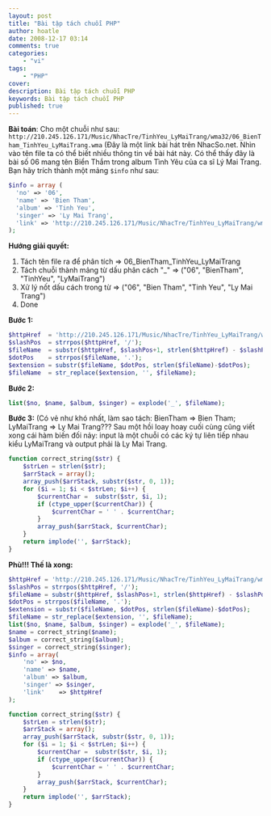 ```yaml
---
layout: post
title: "Bài tập tách chuỗi PHP"
author: hoatle
date: 2008-12-17 03:14
comments: true
categories:
    - "vi"
tags:
    - "PHP"
cover:
description: Bài tập tách chuỗi PHP
keywords: Bài tập tách chuỗi PHP
published: true
---
```


**Bài toán**: Cho một chuỗi như sau:
`http://210.245.126.171/Music/NhacTre/TinhYeu_LyMaiTrang/wma32/06_BienTham_TinhYeu_LyMaiTrang.wma`
(Đây là một link bài hát trên NhacSo.net. Nhìn vào tên file ta có thể biết nhiều thông tin về bài
hát này. Có thể thấy đây là bài số 06 mang tên Biển Thắm trong album Tình Yêu của ca sĩ Lý Mai Trang.
Bạn hãy trích thành một mảng `$info` như sau:

<!-- more -->

```php
$info = array (
  'no' => '06',
  'name' => 'Bien Tham',
  'album' => 'Tinh Yeu',
  'singer' => 'Ly Mai Trang',
  'link' => 'http://210.245.126.171/Music/NhacTre/TinhYeu_LyMaiTrang/wma32/06_BienTham_TinhYeu_LyMaiTrang.wma'
);
```

**Hướng giải quyết:**

1. Tách tên file ra để phân tích => 06_BienTham_TinhYeu_LyMaiTrang
2. Tách chuỗi thành mảng từ dấu phân cách "_" => ("06", "BienTham", "TinhYeu", "LyMaiTrang")
3. Xử lý nốt dấu cách trong từ => ("06", "Bien Tham", "Tinh Yeu", "Ly Mai Trang")
4. Done

**Bước 1:**

```php
$httpHref  = 'http://210.245.126.171/Music/NhacTre/TinhYeu_LyMaiTrang/wma32/06_BienTham_TinhYeu_LyMaiTrang.wma';
$slashPos  = strrpos($httpHref, '/');
$fileName  = substr($httpHref, $slashPos+1, strlen($httpHref) - $slashPos);
$dotPos    = strrpos($fileName, '.');
$extension = substr($fileName, $dotPos, strlen($fileName)-$dotPos);
$fileName  = str_replace($extension, '', $fileName);
```

**Bước 2:**

```php
list($no, $name, $album, $singer) = explode('_', $fileName);
```

**Bước 3:**
(Có vẻ như khó nhất, làm sao tách: BienTham => Bien Tham; LyMaiTrang => Ly Mai Trang??? Sau một hồi
loay hoay cuối cùng cũng viết xong cái hàm biến đối nảy: input là một chuỗi có các ký tự liên tiếp
nhau kiểu LyMaiTrang và output phải là Ly Mai Trang.

```php
function correct_string($str) {
    $strLen = strlen($str);
    $arrStack = array();
    array_push($arrStack, substr($str, 0, 1));
    for ($i = 1; $i < $strLen; $i++) {
        $currentChar =  substr($str, $i, 1);
        if (ctype_upper($currentChar)) {
            $currentChar = ' ' . $currentChar;
        }
        array_push($arrStack, $currentChar);
    }
    return implode('', $arrStack);
}
```

**Phù!!! Thế là xong:**

```php
$httpHref = 'http://210.245.126.171/Music/NhacTre/TinhYeu_LyMaiTrang/wma32/06_BienTham_TinhYeu_LyMaiTrang.wma';
$slashPos = strrpos($httpHref, '/');
$fileName = substr($httpHref, $slashPos+1, strlen($httpHref) - $slashPos);
$dotPos = strrpos($fileName, '.');
$extension = substr($fileName, $dotPos, strlen($fileName)-$dotPos);
$fileName = str_replace($extension, '', $fileName);
list($no, $name, $album, $singer) = explode('_', $fileName);
$name = correct_string($name);
$album = correct_string($album);
$singer = correct_string($singer);
$info = array(
    'no' => $no,
    'name' => $name,
    'album' => $album,
    'singer' => $singer,
    'link'    => $httpHref
);

function correct_string($str) {
    $strLen = strlen($str);
    $arrStack = array();
    array_push($arrStack, substr($str, 0, 1));
    for ($i = 1; $i < $strLen; $i++) {
        $currentChar =  substr($str, $i, 1);
        if (ctype_upper($currentChar)) {
            $currentChar = ' ' . $currentChar;
        }
        array_push($arrStack, $currentChar);
    }
    return implode('', $arrStack);
}
```


